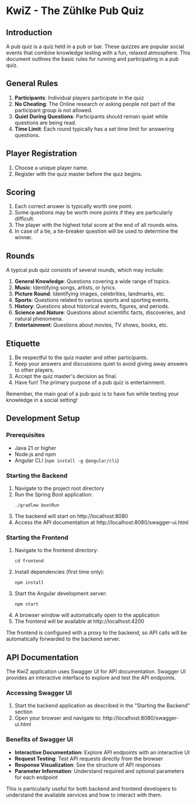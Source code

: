 # KwiZ - The Zühlke Pub Quiz

## Introduction
A pub quiz is a quiz held in a pub or bar. These quizzes are popular social events that combine knowledge testing with a fun, relaxed atmosphere. This document outlines the basic rules for running and participating in a pub quiz.

## General Rules
1. **Participants**: Individual players participate in the quiz
2. **No Cheating**: The Online research or asking people not part of the participant group is not allowed.
3. **Quiet During Questions**: Participants should remain quiet while questions are being read.
4. **Time Limit**: Each round typically has a set time limit for answering questions.

## Player Registration
1. Choose a unique player name.
2. Register with the quiz master before the quiz begins.

## Scoring
1. Each correct answer is typically worth one point.
2. Some questions may be worth more points if they are particularly difficult.
3. The player with the highest total score at the end of all rounds wins.
4. In case of a tie, a tie-breaker question will be used to determine the winner.

## Rounds
A typical pub quiz consists of several rounds, which may include:
1. **General Knowledge**: Questions covering a wide range of topics.
2. **Music**: Identifying songs, artists, or lyrics.
3. **Picture Round**: Identifying images, celebrities, landmarks, etc.
4. **Sports**: Questions related to various sports and sporting events.
5. **History**: Questions about historical events, figures, and periods.
6. **Science and Nature**: Questions about scientific facts, discoveries, and natural phenomena.
7. **Entertainment**: Questions about movies, TV shows, books, etc.

## Etiquette
1. Be respectful to the quiz master and other participants.
2. Keep your answers and discussions quiet to avoid giving away answers to other players.
3. Accept the quiz master's decision as final.
4. Have fun! The primary purpose of a pub quiz is entertainment.

Remember, the main goal of a pub quiz is to have fun while testing your knowledge in a social setting!

## Development Setup

### Prerequisites
- Java 21 or higher
- Node.js and npm
- Angular CLI (`npm install -g @angular/cli`)

### Starting the Backend
1. Navigate to the project root directory
2. Run the Spring Boot application:
   ```
   ./gradlew bootRun
   ```
3. The backend will start on http://localhost:8080
4. Access the API documentation at http://localhost:8080/swagger-ui.html

### Starting the Frontend
1. Navigate to the frontend directory:
   ```
   cd frontend
   ```
2. Install dependencies (first time only):
   ```
   npm install
   ```
3. Start the Angular development server:
   ```
   npm start
   ```
4. A browser window will automatically open to the application
5. The frontend will be available at http://localhost:4200

The frontend is configured with a proxy to the backend, so API calls will be automatically forwarded to the backend server.

## API Documentation

The KwiZ application uses Swagger UI for API documentation. Swagger UI provides an interactive interface to explore and test the API endpoints.

### Accessing Swagger UI

1. Start the backend application as described in the "Starting the Backend" section
2. Open your browser and navigate to: http://localhost:8080/swagger-ui.html

### Benefits of Swagger UI

- **Interactive Documentation**: Explore API endpoints with an interactive UI
- **Request Testing**: Test API requests directly from the browser
- **Response Visualization**: See the structure of API responses
- **Parameter Information**: Understand required and optional parameters for each endpoint

This is particularly useful for both backend and frontend developers to understand the available services and how to interact with them.
